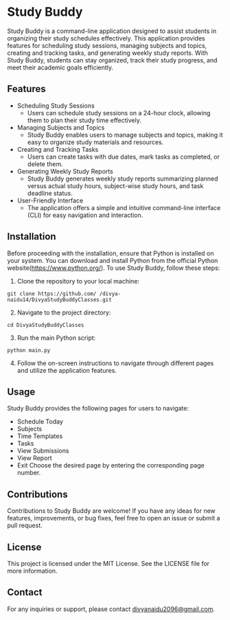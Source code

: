 # Study Buddy
Study Buddy is a command-line application designed to assist students in organizing their study schedules effectively. This application provides features for scheduling study sessions, managing subjects and topics, creating and tracking tasks, and generating weekly study reports. With Study Buddy, students can stay organized, track their study progress, and meet their academic goals efficiently.

## Features
- Scheduling Study Sessions
  - Users can schedule study sessions on a 24-hour clock, allowing them to plan their study time effectively.
- Managing Subjects and Topics
  - Study Buddy enables users to manage subjects and topics, making it easy to organize study materials and resources.
- Creating and Tracking Tasks
  - Users can create tasks with due dates, mark tasks as completed, or delete them.
- Generating Weekly Study Reports
  - Study Buddy generates weekly study reports summarizing planned versus actual study hours, subject-wise study hours, and task deadline status.
- User-Friendly Interface
  - The application offers a simple and intuitive command-line interface (CLI) for easy navigation and interaction.

## Installation
Before proceeding with the installation, ensure that Python is installed on your system. You can download and install Python from the official Python website(https://www.python.org/).
To use Study Buddy, follow these steps:
1.	Clone the repository to your local machine:
```
git clone https://github.com/ /divya-naidu14/DivyaStudyBuddyClasses.git
```
2.	Navigate to the project directory:
```
cd DivyaStudyBuddyClasses
```
3. Run the main Python script:
```
python main.py
```
4.	Follow the on-screen instructions to navigate through different pages and utilize the application features.

## Usage
Study Buddy provides the following pages for users to navigate:
-	Schedule Today
-	Subjects
-	Time Templates
-	Tasks
-	View Submissions
-	View Report
-	Exit
Choose the desired page by entering the corresponding page number.

## Contributions
Contributions to Study Buddy are welcome! If you have any ideas for new features, improvements, or bug fixes, feel free to open an issue or submit a pull request.

## License
This project is licensed under the MIT License. See the LICENSE file for more information.

## Contact
For any inquiries or support, please contact divyanaidu2096@gmail.com.
